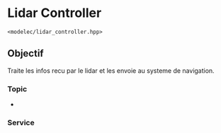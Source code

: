 ﻿# Lidar Controller
`<modelec/lidar_controller.hpp>`

## Objectif
Traite les infos recu par le lidar et les envoie au systeme de navigation.

### Topic
- [](Lidar-Topic.md)

### Service